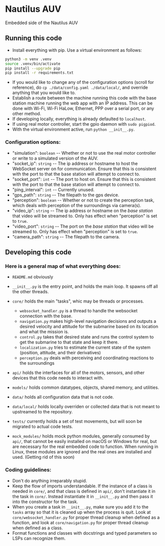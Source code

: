 # Nautilus AUV
Embedded side of the Nautilus AUV

## Running this code
* Install everything with pip. Use a virtual environment as follows:
```bash
python3 -m venv .venv
source .venv/bin/activate
pip install --upgrade pip
pip install -r requirements.txt
```
* If you would like to change any of the configuration options (scroll for reference), do `cp ./data/config.yaml ./data/local/`, and override anything that you would like to.
* Establish a route between the machine running this code with the base station machine running the web app with an IP address. This can be done with Wi-Fi, Wi-Fi HaLow, Ethernet, PPP over a serial port, or any other method.
* If developing locally, everything is already defaulted to `localhost`.
* If using real motor controller, start the gpio daemon with `sudo pigpiod`.
* With the virtual environment active, run `python __init__.py`.

### Configuration options:
* "simulation": `boolean` -- Whether or not to use the real motor controller or write to a simulated version of the AUV.
* "socket_ip": `string` -- The ip address or hostname to host the WebSocket server on for communication. Ensure that this is consistent with the port to that the base station will attempt to connect to.
* "socket_port": `int` -- The port to host on. Ensure that this is consistent with the port to that the base station will attempt to connect to.
* "ping_interval": `int` -- Currently unused.
* "gps_path": `string` -- The filepath to the gps device.
* "perception": `boolean` -- Whether or not to create the perception task, which deals with perception of the surroundings via camera(s).
* "video_ip": `string` -- The ip address or hostname on the *base station* that video will be streamed to. Only has effect when "perception" is set to `true`.
* "video_port": `string` -- The port on the *base station* that video will be streamed to. Only has effect when "perception" is set to `true`.
* "camera_path": `string` -- The filepath to the camera.

## Developing this code
### Here is a general map of what everything does:
* `README.md` obviously
* `__init__.py` is the entry point, and holds the main loop. It spawns off all the other threads.
* `core/` holds the main "tasks", whic may be threads or processes. 
    * `websocket_handler.py` is a thread to handle the websocket connection with the base. 
    * `navigation.py` makes high-level navigation decisions and outputs a desired velocity and attitude for the submarine based on its location and what the mission is.
    * `control.py` takes that desired state and runs the control system to get the submarine to that state and keep it there.
    * `localization.py` tries to estimate the current state of the system (position, attitude, and their derivatives)
    * `perception.py` deals with perceiving and coordinating reactions to the surroundings
    
* `api/` holds the interfaces for all of the motors, sensors, and other devices that this code needs to interact with.
* `models/` holds common datatypes, objects, shared memory, and utilities.
* `data/` holds all configuration data that is not code.
* `data/local/` holds locally overriden or collected data that is not meant to upstreamed to the repository.
* `tests/` currently holds a set of test movements, but will soon be migrated to actual code tests.
* `mock_modules/` holds mock python modules, generally consumed by `api/`, that cannot be easily installed on macOS or Windows for real, but are necessary for the real embedded code to function. When running in Linux, these modules are ignored and the real ones are installed and used. (Getting rid of this soon)

### Coding guidelines:
* Don't do anything irreparably stupid.
* Keep the flow of imports understandable. If the instance of a class is needed in `core/`, and that class is defined in `api/`, don't instantiate it in the task in `core/`. Instead instantiate it in `__init__.py` and then pass it into the constructor for the task.
* When you create a task in `__init__.py`, make sure you add it to the `tasks` array so that it is cleaned up when the process is quit. Look at `core/websocket_handler.py` for proper thread cleanup when defined as a function, and look at `core/navigation.py` for proper thread cleanup when defined as a class.
* Format functions and classes with docstrings and typed parameters so LSPs can recognize them.


